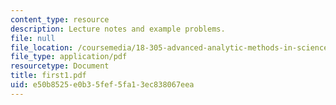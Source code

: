 ```yaml
---
content_type: resource
description: Lecture notes and example problems.
file: null
file_location: /coursemedia/18-305-advanced-analytic-methods-in-science-and-engineering-fall-2004/e50b8525e0b35fef5fa13ec838067eea_first1.pdf
file_type: application/pdf
resourcetype: Document
title: first1.pdf
uid: e50b8525-e0b3-5fef-5fa1-3ec838067eea
---
```

